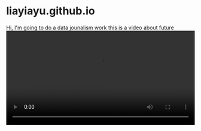 # liayiayu.github.io
Hi, I'm going to do a data jounalism work
this is a video about future
<video src="./images/future.mp4" width="auto" autoplay="" loop="" style="width: 100%;"></video>
